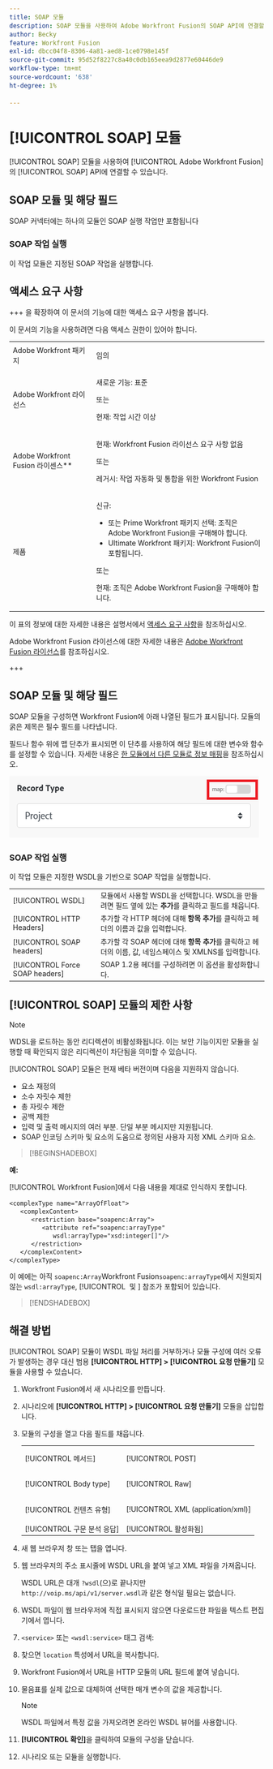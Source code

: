 ```yaml
---
title: SOAP 모듈
description: SOAP 모듈을 사용하여 Adobe Workfront Fusion의 SOAP API에 연결할 수 있습니다.
author: Becky
feature: Workfront Fusion
exl-id: dbcc04f8-8306-4a81-aed8-1ce0798e145f
source-git-commit: 95d52f8227c8a40c0db165eea9d2877e60446de9
workflow-type: tm+mt
source-wordcount: '638'
ht-degree: 1%

---
```


# [!UICONTROL SOAP] 모듈

[!UICONTROL SOAP] 모듈을 사용하여 [!UICONTROL Adobe Workfront Fusion]의 [!UICONTROL SOAP] API에 연결할 수 있습니다.

## SOAP 모듈 및 해당 필드

SOAP 커넥터에는 하나의 모듈인 SOAP 실행 작업만 포함됩니다

### SOAP 작업 실행

이 작업 모듈은 지정된 SOAP 작업을 실행합니다.



## 액세스 요구 사항

+++ 을 확장하여 이 문서의 기능에 대한 액세스 요구 사항을 봅니다.

이 문서의 기능을 사용하려면 다음 액세스 권한이 있어야 합니다.

<table style="table-layout:auto">
 <col> 
 <col> 
 <tbody> 
  <tr> 
   <td role="rowheader">Adobe Workfront 패키지</td> 
   <td> <p>임의</p> </td> 
  </tr> 
  <tr data-mc-conditions=""> 
   <td role="rowheader">Adobe Workfront 라이선스</td> 
   <td> <p>새로운 기능: 표준</p><p>또는</p><p>현재: 작업 시간 이상</p> </td> 
  </tr> 
  <tr> 
   <td role="rowheader">Adobe Workfront Fusion 라이센스**</td> 
   <td>
   <p>현재: Workfront Fusion 라이선스 요구 사항 없음</p>
   <p>또는</p>
   <p>레거시: 작업 자동화 및 통합을 위한 Workfront Fusion </p>
   </td> 
  </tr> 
  <tr> 
   <td role="rowheader">제품</td> 
   <td>
   <p>신규:</p> <ul><li>또는 Prime Workfront 패키지 선택: 조직은 Adobe Workfront Fusion을 구매해야 합니다.</li><li>Ultimate Workfront 패키지: Workfront Fusion이 포함됩니다.</li></ul>
   <p>또는</p>
   <p>현재: 조직은 Adobe Workfront Fusion을 구매해야 합니다.</p>
   </td> 
  </tr>
 </tbody> 
</table>

이 표의 정보에 대한 자세한 내용은 설명서에서 [액세스 요구 사항](/help/workfront-fusion/references/licenses-and-roles/access-level-requirements-in-documentation.md)을 참조하십시오.

Adobe Workfront Fusion 라이선스에 대한 자세한 내용은 [Adobe Workfront Fusion 라이선스](/help/workfront-fusion/set-up-and-manage-workfront-fusion/licensing-operations-overview/license-automation-vs-integration.md)를 참조하십시오.

+++

## SOAP 모듈 및 해당 필드

SOAP 모듈을 구성하면 Workfront Fusion에 아래 나열된 필드가 표시됩니다.  모듈의 굵은 제목은 필수 필드를 나타냅니다.

필드나 함수 위에 맵 단추가 표시되면 이 단추를 사용하여 해당 필드에 대한 변수와 함수를 설정할 수 있습니다. 자세한 내용은 [한 모듈에서 다른 모듈로 정보 매핑](/help/workfront-fusion/create-scenarios/map-data/map-data-from-one-to-another.md)을 참조하십시오.

![맵 전환](/help/workfront-fusion/references/apps-and-modules/assets/map-toggle-350x74.png)

### SOAP 작업 실행

이 작업 모듈은 지정한 WSDL을 기반으로 SOAP 작업을 실행합니다.

<table style="table-layout:auto">
 <col> 
 </col> 
 <col> 
 </col> 
 <tbody> 
  <tr> 
   <td>[!UICONTROL WSDL]</td> 
   <td> 모듈에서 사용할 WSDL을 선택합니다. WSDL을 만들려면 필드 옆에 있는 <b>추가</b>를 클릭하고 필드를 채웁니다. </td> 
  </tr> 
  <tr> 
   <td>[!UICONTROL HTTP Headers]</td> 
   <td> 추가할 각 HTTP 헤더에 대해 <b>항목 추가</b>를 클릭하고 헤더의 이름과 값을 입력합니다.</td> 
  </tr> 
  <tr> 
   <td>[!UICONTROL SOAP headers]</td> 
   <td> 추가할 각 SOAP 헤더에 대해 <b>항목 추가</b>를 클릭하고 헤더의 이름, 값, 네임스페이스 및 XMLNS를 입력합니다.</td> 
  </tr> 
  <tr data-mc-conditions=""> 
   <td>[!UICONTROL Force SOAP headers]</td> 
   <td> SOAP 1.2용 헤더를 구성하려면 이 옵션을 활성화합니다. </td> 
  </tr> 
  </tbody> 
</table>

## [!UICONTROL SOAP] 모듈의 제한 사항

>[!NOTE]
>
>WDSL을 로드하는 동안 리디렉션이 비활성화됩니다. 이는 보안 기능이지만 모듈을 실행할 때 확인되지 않은 리디렉션이 차단됨을 의미할 수 있습니다.

[!UICONTROL SOAP] 모듈은 현재 베타 버전이며 다음을 지원하지 않습니다.

* 요소 재정의
* 소수 자릿수 제한
* 총 자릿수 제한
* 공백 제한
* 입력 및 출력 메시지의 여러 부분. 단일 부분 메시지만 지원됩니다.
* SOAP 인코딩 스키마 및 요소의 도움으로 정의된 사용자 지정 XML 스키마 요소.

>[!BEGINSHADEBOX]

**예:**

[!UICONTROL Workfront Fusion]에서 다음 내용을 제대로 인식하지 못합니다.

```
<complexType name="ArrayOfFloat">
   <complexContent>
      <restriction base="soapenc:Array">
         <attribute ref="soapenc:arrayType"
            wsdl:arrayType="xsd:integer[]"/>
      </restriction>
   </complexContent>
</complexType>
```

이 예에는 아직 `soapenc:Array`Workfront Fusion`soapenc:arrayType`에서 지원되지 않는 `wsdl:arrayType`, [!UICONTROL &#x200B; 및 &#x200B;] 참조가 포함되어 있습니다.

>[!ENDSHADEBOX]

## 해결 방법

[!UICONTROL SOAP] 모듈이 WSDL 파일 처리를 거부하거나 모듈 구성에 여러 오류가 발생하는 경우 대신 범용 **[!UICONTROL HTTP] > [!UICONTROL 요청 만들기]** 모듈을 사용할 수 있습니다.

1. Workfront Fusion에서 새 시나리오를 만듭니다.
1. 시나리오에 **[!UICONTROL HTTP] > [!UICONTROL 요청 만들기]** 모듈을 삽입합니다.
1. 모듈의 구성을 열고 다음 필드를 채웁니다.

   <table style="table-layout:auto"> 
    <col> 
    <col> 
    <tbody> 
     <tr> 
      <td role="rowheader">[!UICONTROL 메서드]</td> 
      <td> <p>[!UICONTROL POST]</p> </td> 
     </tr> 
     <tr data-mc-conditions=""> 
      <td role="rowheader">[!UICONTROL Body type]</td> 
      <td> <p>[!UICONTROL Raw]</p> </td>
     </tr> 
     <tr> 
      <td role="rowheader">[!UICONTROL 컨텐츠 유형]</td> 
      <td> <p>[!UICONTROL XML (application/xml)]</p> </td> 
     </tr> 
     <tr> 
      <td role="rowheader">[!UICONTROL 구문 분석 응답]</td> 
      <td>[!UICONTROL 활성화됨]</td> 
     </tr> 
    </tbody> 
   </table>

   <!--![Workaround](/help/workfront-fusion/references/apps-and-modules/assets/workaround-350x443.png)-->

1. 새 웹 브라우저 창 또는 탭을 엽니다.
1. 웹 브라우저의 주소 표시줄에 WSDL URL을 붙여 넣고 XML 파일을 가져옵니다.

   WSDL URL은 대개 `?wsdl`(으)로 끝나지만 `http://voip.ms/api/v1/server.wsdl`과 같은 형식일 필요는 없습니다.

1. WSDL 파일이 웹 브라우저에 직접 표시되지 않으면 다운로드한 파일을 텍스트 편집기에서 엽니다.
1. `<service>` 또는 `<wsdl:service>` 태그 검색:

   <!--![Service](/help/workfront-fusion/references/apps-and-modules/assets/service-350x65.png)-->

1. 찾으면 `location` 특성에서 URL을 복사합니다.
1. Workfront Fusion에서 URL을 HTTP 모듈의 URL 필드에 붙여 넣습니다.
1. 물음표를 실제 값으로 대체하여 선택한 매개 변수의 값을 제공합니다.

   >[!NOTE]
   >
   > WSDL 파일에서 특정 값을 가져오려면 온라인 WSDL 뷰어를 사용합니다.

   <!--![Request](/help/workfront-fusion/references/apps-and-modules/assets/request-xml-350x172.png)-->

1. **[!UICONTROL 확인]**&#x200B;을 클릭하여 모듈의 구성을 닫습니다.
1. 시나리오 또는 모듈을 실행합니다.
